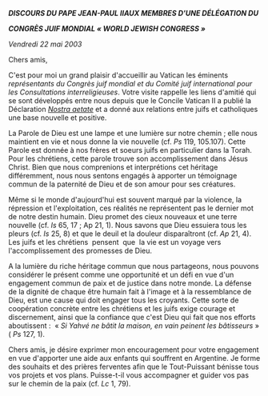 ***DISCOURS DU PAPE JEAN-PAUL II******AUX MEMBRES D'UNE DÉLÉGATION DU***

***CONGRÈS JUIF MONDIAL « *WORLD JEWISH CONGRESS* »***

*Vendredi 22 mai 2003*

Chers amis,

C'est pour moi un grand plaisir d'accueillir au Vatican les éminents *représentants du Congrès juif mondial et du Comité juif international pour les Consultations interreligieuses*. Votre visite rappelle les liens d'amitié qui se sont développés entre nous depuis que le Concile Vatican II a publié la Déclaration *[Nostra aetate](http://localhost/archive/hist_councils/ii_vatican_council/documents/vat-ii_decl_19651028_nostra-aetate_fr.html)* et a donné aux relations entre juifs et catholiques une base nouvelle et positive.

La Parole de Dieu est une lampe et une lumière sur notre chemin ; elle nous maintient en vie et nous donne la vie nouvelle (cf. *Ps* 119, 105.107). Cette Parole est donnée à nos frères et soeurs juifs en particulier dans la Torah. Pour les chrétiens, cette parole trouve son accomplissement dans Jésus Christ. Bien que nous comprenions et interprétions cet héritage différemment, nous nous sentons engagés à apporter un témoignage commun de la paternité de Dieu et de son amour pour ses créatures.

Même si le monde d'aujourd'hui est souvent marqué par la violence, la répression et l'exploitation, ces réalités ne représentent pas le dernier mot de notre destin humain. Dieu promet des cieux nouveaux et une terre nouvelle (cf. *Is* 65, 17 ; Ap 21, 1). Nous savons que Dieu essuiera tous les pleurs (cf. *Is* 25, 8) et que le deuil et la douleur disparaîtront (cf. *Ap* 21, 4). Les juifs et les chrétiens  pensent  que  la vie est un voyage vers l'accomplissement des promesses de Dieu.

A la lumière du riche héritage commun que nous partageons, nous pouvons considérer le présent comme une opportunité et un défi en vue d'un engagement commun de paix et de justice dans notre monde. La défense de la dignité de chaque être humain fait à l'image et à la ressemblance de Dieu, est une cause qui doit engager tous les croyants. Cette sorte de coopération concrète entre les chrétiens et les juifs exige courage et discernement, ainsi que la confiance que c'est Dieu qui fait que nos efforts aboutissent :  « *Si Yahvé ne bâtit la maison, en vain peinent les bâtisseurs* » ( *Ps* 127, 1).

Chers amis, je désire exprimer mon encouragement pour votre engagement en vue d'apporter une aide aux enfants qui souffrent en Argentine. Je forme des souhaits et des prières ferventes afin que le Tout-Puissant bénisse tous vos projets et vos plans. Puisse-t-il vous accompagner et guider vos pas sur le chemin de la paix (cf. *Lc* 1, 79).
